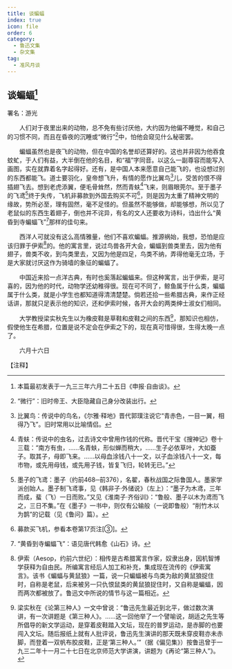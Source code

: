 ```yaml
---
title: 谈蝙蝠
index: true
icon: file
order: 6
category:
  - 鲁迅文集
  - 杂文集
tag:  
  - 准风月谈
---
```


## 谈蝙蝠[^①]

署名：游光

　　人们对于夜里出来的动物，总不免有些讨厌他，大约因为他偏不睡觉，和自己的习惯不同，而且在昏夜的沉睡或“微行”[^②]中，怕他会窥见什么秘密罢。

　　蝙蝠虽然也是夜飞的动物，但在中国的名誉却还算好的。这也并非因为他吞食蚊虻，于人们有益，大半倒在他的名目，和“福”字同音。以这么一副尊容而能写入画图，实在就靠着名字起得好。还有，是中国人本来愿意自己能飞的，也设想过别的东西都能飞。道士要羽化，皇帝想飞升，有情的愿作比翼鸟[^③]儿，受苦的恨不得插翅飞去。想到老虎添翼，便毛骨耸然，然而青蚨[^④]飞来，则眉眼莞尔。至于墨子的飞鸢[^⑤]终于失传，飞机非募款到外国去购买不可[^⑥]，则是因为太重了精神文明的缘故，势所必至，理有固然，毫不足怪的。但虽然不能够做，却能够想，所以见了老鼠似的东西生着翅子，倒也并不诧异，有名的文人还要收为诗料，诌出什么“黄昏到寺蝙蝠飞”[^⑦]那样的佳句来。

　　西洋人可就没有这么高情雅量，他们不喜欢蝙蝠。推源祸始，我想，恐怕是应该归罪于伊索[^⑧]的。他的寓言里，说过鸟兽各开大会，蝙蝠到兽类里去，因为他有翅子，兽类不收，到鸟类里去，又因为他是四足，鸟类不纳，弄得他毫无立场，于是大家就讨厌这作为骑墙的象征的蝙蝠了。

　　中国近来拾一点洋古典，有时也奚落起蝙蝠来。但这种寓言，出于伊索，是可喜的，因为他的时代，动物学还幼稚得很。现在可不同了，鲸鱼属于什么类，蝙蝠属于什么类，就是小学生也都知道得清清楚楚。倘若还拾一些希腊古典，来作正经话讲，那就只足表示他的知识，还和伊索时候，各开大会的两类绅士淑女们相同。

　　大学教授梁实秋先生以为橡皮鞋是草鞋和皮鞋之间的东西[^⑨]，那知识也相仿，假使他生在希腊，位置是说不定会在伊索之下的，现在真可惜得很，生得太晚一点了。

　　六月十六日

【注释】

[^①]:本篇最初发表于一九三三年六月二十五日《申报·自由谈》。

[^②]:“微行”：旧时帝王、大臣隐藏自己身分改装出行。

[^③]:比翼鸟：传说中的鸟名，《尔雅·释地》晋代郭璞注说它“青赤色，一目一翼，相得乃飞”。旧时常用以比喻情侣。

[^④]:青蚨：传说中的虫名，过去诗文中曾用作钱的代称。晋代干宝《搜神记》卷十三载：“南方有虫，……名青蚨，形似蝉而稍大，……生子必依草叶，大如蚕子。取其子，母即飞来。……以母血涂钱八十一文，以子血涂钱八十一文，每市物，或先用母钱，或先用子钱，皆复飞归，轮转无已。”

[^⑤]:墨子的飞鸢：墨子（约前468─前376），名翟，春秋战国之际鲁国人。墨家学派创始人。墨子制飞鸢事，见《韩非子·外储说》（左上）：“墨子为木鸢，三年而成，蜚（飞）一日而败。”又见《淮南子·齐俗训》：“鲁般、墨子以木为鸢而飞之，三日不集。”在《墨子》一书中，则仅有公输般（一说即鲁般）“削竹木以为鹊”的记载（见《鲁问》篇）。

[^⑥]:募款买飞机，参看本卷第17页注[③]。

[^⑦]:“黄昏到寺蝙蝠飞”：语见唐代韩愈《山石》诗。

[^⑧]:伊索（Aesop，约前六世纪）：相传是古希腊寓言作家，奴隶出身，因机智博学获释为自由民。所编寓言经后人加工和补充，集成现在流传的《伊索寓言》。该书《蝙蝠与黄鼠狼》一篇，说一只蝙蝠被与鸟类为敌的黄鼠狼捉住时，自称是老鼠，后来被另一只仇恨鼠类的黄鼠狼捉住时，又自称是蝙蝠，因而两次都被放了。鲁迅文中所说的情节与这一篇相近。

[^⑨]:梁实秋在《论第三种人》一文中曾说：“鲁迅先生最近到北平，做过数次演讲，有一次讲题是《第三种人》。……这一回他举了一个譬喻说，胡适之先生等所倡导的新文学运动，是穿着皮鞋踏入文坛，现在的普罗运动，是赤脚的也要闯入文坛。随后报纸上就有人批评说，鲁迅先生演讲的那天既未穿皮鞋亦未赤脚，而登着一双帆布胶皮鞋，正是‘第三种人。’”（据《偏见集》）按鲁迅曾于一九三二年十一月二十七日在北京师范大学讲演，讲题为《再论“第三种人”》。
